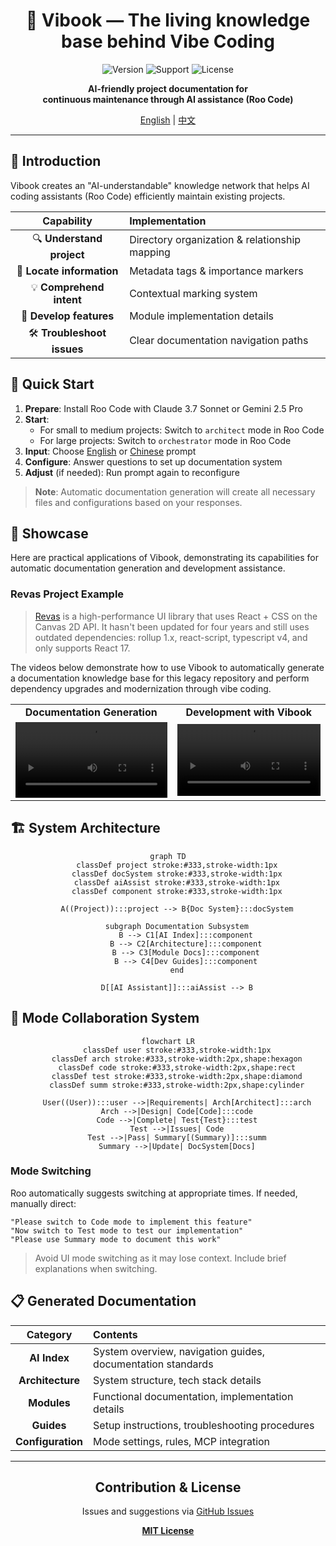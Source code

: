 <div align="center">

# 🌟 Vibook — The living knowledge base behind Vibe Coding

![Version](https://img.shields.io/badge/version-0.1.0-blue)
![Support](https://img.shields.io/badge/support-Roo%20Code-brightgreen)
![License](https://img.shields.io/badge/license-MIT-orange)

<p><strong>AI-friendly project documentation for<br>continuous maintenance through AI assistance (Roo Code)</strong></p>

[English](README.md) | [中文](README.zh.md)

</div>

---

## 📖 Introduction

Vibook creates an "AI-understandable" knowledge network that helps AI coding assistants (Roo Code) efficiently maintain existing projects.

|         Capability          | Implementation                                |
| :-------------------------: | :-------------------------------------------- |
| 🔍 **Understand project** | Directory organization & relationship mapping |
|  🎯 **Locate information**  | Metadata tags & importance markers            |
|  💡 **Comprehend intent**   | Contextual marking system                     |
|   🚀 **Develop features**   | Module implementation details                 |
| 🛠️ **Troubleshoot issues**  | Clear documentation navigation paths          |

## 🚀 Quick Start

1. **Prepare**: Install Roo Code with Claude 3.7 Sonnet or Gemini 2.5 Pro
2. **Start**:
   - For small to medium projects: Switch to `architect` mode in Roo Code
   - For large projects: Switch to `orchestrator` mode in Roo Code
3. **Input**: Choose [English](./ROO-PROMPT-EN.md) or [Chinese](./ROO-PROMPT.md) prompt
4. **Configure**: Answer questions to set up documentation system
5. **Adjust** (if needed): Run prompt again to reconfigure

> **Note**: Automatic documentation generation will create all necessary files and configurations based on your responses.

## 👀 Showcase

Here are practical applications of Vibook, demonstrating its capabilities for automatic documentation generation and development assistance.

### Revas Project Example

> [Revas](https://github.com/pinqy520/revas) is a high-performance UI library that uses React + CSS on the Canvas 2D API. It hasn't been updated for four years and still uses outdated dependencies: rollup 1.x, react-script, typescript v4, and only supports React 17.

The videos below demonstrate how to use Vibook to automatically generate a documentation knowledge base for this legacy repository and perform dependency upgrades and modernization through vibe coding.

<table>
  <tr>
    <td align="center">
      <strong>Documentation Generation</strong>
    </td>
    <td align="center">
      <strong>Development with Vibook</strong>
    </td>
  </tr>
  <tr>
    <td align="center" width="51.3%">
      <video controls width="100%" src="https://github.com/user-attachments/assets/8f2a8f80-a494-4034-a3cd-01bd6004fe4a" title="Generating Documentation"></video>
    </td>
    <td align="center" width="49.7%">
      <video controls width="100%" src="https://github.com/user-attachments/assets/1195c582-eab5-415c-9ee4-1835f894f3d9" title="Vibe Coding with Vibook"></video>
    </td>
  </tr>
</table>

## 🏗️ System Architecture

<div align="center">

```mermaid
graph TD
    classDef project stroke:#333,stroke-width:1px
    classDef docSystem stroke:#333,stroke-width:1px
    classDef aiAssist stroke:#333,stroke-width:1px
    classDef component stroke:#333,stroke-width:1px

    A((Project)):::project --> B{Doc System}:::docSystem

    subgraph Documentation Subsystem
        B --> C1[AI Index]:::component
        B --> C2[Architecture]:::component
        B --> C3[Module Docs]:::component
        B --> C4[Dev Guides]:::component
    end

    D[[AI Assistant]]:::aiAssist --> B
```

</div>

## 🔄 Mode Collaboration System

<div align="center">

```mermaid
flowchart LR
    classDef user stroke:#333,stroke-width:1px
    classDef arch stroke:#333,stroke-width:2px,shape:hexagon
    classDef code stroke:#333,stroke-width:2px,shape:rect
    classDef test stroke:#333,stroke-width:2px,shape:diamond
    classDef summ stroke:#333,stroke-width:2px,shape:cylinder

    User((User)):::user -->|Requirements| Arch[Architect]:::arch
    Arch -->|Design| Code[Code]:::code
    Code -->|Complete| Test{Test}:::test
    Test -->|Issues| Code
    Test -->|Pass| Summary[(Summary)]:::summ
    Summary -->|Update| DocSystem[Docs]
```

</div>

### Mode Switching

Roo automatically suggests switching at appropriate times. If needed, manually direct:

```
"Please switch to Code mode to implement this feature"
"Now switch to Test mode to test our implementation"
"Please use Summary mode to document this work"
```

> Avoid UI mode switching as it may lose context. Include brief explanations when switching.

## 📋 Generated Documentation

|     Category      | Contents                                                    |
| :---------------: | :---------------------------------------------------------- |
|   **AI Index**    | System overview, navigation guides, documentation standards |
| **Architecture**  | System structure, tech stack details                        |
|    **Modules**    | Functional documentation, implementation details            |
|    **Guides**     | Setup instructions, troubleshooting procedures              |
| **Configuration** | Mode settings, rules, MCP integration                       |

---

<div align="center">

## Contribution & License

Issues and suggestions via [GitHub Issues](https://github.com/yourusername/vibook/issues)

**[MIT License](LICENSE)**

</div>
